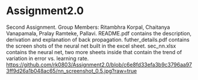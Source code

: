 # Assignment2.0
Second Assignment.
Group Members: Ritambhra Korpal, Chaitanya Vanapamala, Pralay Ramteke, Pallavi.
README.pdf contains the description, derivation and explanation of back propagation.
futher_details.pdf contains the screen shots of the neural net  built in the excel sheet.
sec_nn.xlsx contains the neural net, two more sheets inside that contain the trend of variation in error vs. learning rate.
https://github.com/rk0803/Assignment2.0/blob/c6e8fd33efa3b9c3796aa973ff9d26a1b048ac65/nn_screenshot_0.5.jpg?raw=true
